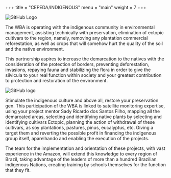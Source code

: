 +++
title = "CEPEDA/INDIGENOUS"
menu = "main"
weight = 7
+++

![GitHub Logo](/images/aldeiaindigena.jpg)

The WBA is operating
​with​ the indigenous community in environmental management, assisting technically with preservation, elimination of ectopic cultivars to the region, namely, removing any plantation commercial reforestation, as well as crops that will somehow hurt the quality of the soil and the native environment.

This partnership aspires to increase the demarcation to the natives with the consideration of the protection of borders, preventing deforestation, invasions, repaying fauna and stabilizing the flora in order to give the silvicula to your real function within society and your greatest contribution to protection and restoration of the environment.

![GitHub logo](/images/fauna2.jpg)

Stimulate the indigenous culture and above all, restore your preservation gen.
This participation of the WBA is linked to satellite monitoring expertise, using your project mentor Sady Ricardo dos Santos Filho, mapping all the demarcated areas, selecting and identifying native plants by selecting and identifying cultivars Ectopic, planning the action of withdrawal of these cultivars, as soy plantations, pastures, pinus, eucalyptus, etc. Giving a target them and reverting the possible profit in financing the indigenous group itself, aparelhando and enabling the execution of the projects.

The team for the implementation and orientation of these projects, with vast experience in the Amazon, will extend this knowledge to every region of Brazil, taking advantage of the leaders of more than a hundred Brazilian indigenous Nations, creating training by schools themselves for the function that they fit.
